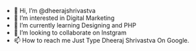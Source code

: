 - 👋 Hi, I’m @dheerajshrivastva
- 👀 I’m interested in Digital Marketing
- 🌱 I’m currently learning Designing and PHP
- 💞️ I’m looking to collaborate on Instgram
- 📫 How to reach me Just Type Dheeraj Shrivastva On Google.

<!---
dheerajshrivastva/dheerajshrivastva is a ✨ special ✨ repository because its `README.md` (this file) appears on your GitHub profile.
You can click the Preview link to take a look at your changes.
--->
